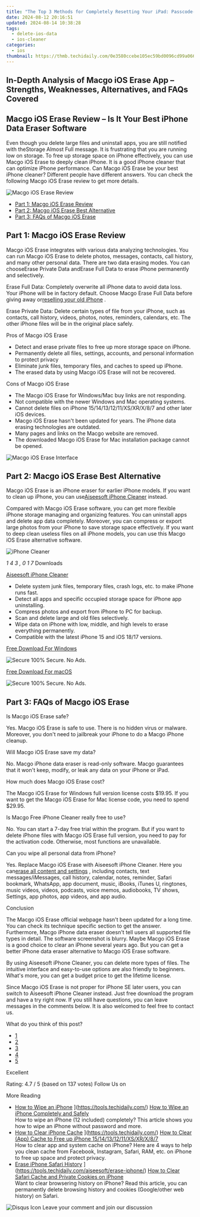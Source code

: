 ```yaml
---
title: "The Top 3 Methods for Completely Resetting Your iPad: Passcode-Free and Secure"
date: 2024-08-12 20:16:51
updated: 2024-08-14 10:38:28
tags:
  - delete-ios-data
  - ios-cleaner
categories:
  - ios
thumbnail: https://thmb.techidaily.com/0e3580ccebe105ec59bd0096cd99a066bfc6309ad741629d15f6a884c70afa9d.jpg
---
```


## In-Depth Analysis of Macgo iOS Erase App – Strengths, Weaknesses, Alternatives, and FAQs Covered

## Macgo iOS Erase Review – Is It Your Best iPhone Data Eraser Software

 Even though you delete large files and uninstall apps, you are still notified with theStorage Almost Full message. It is frustrating that you are running low on storage. To free up storage space on iPhone effectively, you can use Macgo iOS Erase to deeply clean iPhone. It is a good iPhone cleaner that can optimize iPhone performance. Can Macgo iOS Erase be your best iPhone cleaner? Different people have different answers. You can check the following Macgo iOS Erase review to get more details.

![Macgo iOS Erase Review](https://www.aiseesoft.com/images/feature/macgo-ios-erase-review.jpg)

* [Part 1: Macgo iOS Erase Review](https://tools.techidaily.com/)
* [Part 2: Macgo iOS Erase Best Alternative](https://tools.techidaily.com/)
* [Part 3: FAQs of Macgo iOS Erase](https://tools.techidaily.com/)

## Part 1: Macgo iOS Erase Review

 Macgo iOS Erase integrates with various data analyzing technologies. You can run Macgo iOS Erase to delete photos, messages, contacts, call history, and many other personal data. There are two data erasing modes. You can chooseErase Private Data andErase Full Data to erase iPhone permanently and selectively.

Erase Full Data: Completely overwrite all iPhone data to avoid data loss. Your iPhone will be in factory default. Choose Macgo Erase Full Data before giving away or[reselling your old iPhone](https://tools.techidaily.com/) .

Erase Private Data: Delete certain types of file from your iPhone, such as contacts, call history, videos, photos, notes, reminders, calendars, etc. The other iPhone files will be in the original place safely.

Pros of Macgo iOS Erase

* Detect and erase private files to free up more storage space on iPhone.
* Permanently delete all files, settings, accounts, and personal information to protect privacy
* Eliminate junk files, temporary files, and caches to speed up iPhone.
* The erased data by using Macgo iOS Erase will not be recovered.

Cons of Macgo iOS Erase

* The Macgo iOS Erase for Windows/Mac buy links are not responding.
* Not compatible with the newer Windows and Mac operating systems.
* Cannot delete files on iPhone 15/14/13/12/11/XS/XR/X/8/7 and other later iOS devices.
* Macgo iOS Erase hasn't been updated for years. The iPhone data erasing technologies are outdated.
* Many pages and links on the Macgo website are removed.
* The downloaded Macgo iOS Erase for Mac installation package cannot be opened.

![Macgo iOS Erase Interface](https://www.aiseesoft.com/images/resource/macgo-ios-erase-review/macgo-ios-erase-interface.jpg)

## Part 2: Macgo iOS Erase Best Alternative

 Macgo iOS Erase is an iPhone eraser for earlier iPhone models. If you want to clean up iPhone, you can use[Aiseesoft iPhone Cleaner](https://tools.techidaily.com/aiseesoft/iphone-cleaner/) instead.

 Compared with Macgo iOS Erase software, you can get more flexible iPhone storage managing and organizing features. You can uninstall apps and delete app data completely. Moreover, you can compress or export large photos from your iPhone to save storage space effectively. If you want to deep clean useless files on all iPhone models, you can use this Macgo iOS Erase alternative software.

![iPhone Cleaner](https://www.aiseesoft.com/images/iphone-cleaner/box-2.png)

_1_ _4_ _3_ _,_ _0_ _1_ _7_  Downloads

[Aiseesoft iPhone Cleaner](https://tools.techidaily.com/aiseesoft/iphone-cleaner/)

* Delete system junk files, temporary files, crash logs, etc. to make iPhone runs fast.
* Detect all apps and specific occupied storage space for iPhone app uninstalling.
* Compress photos and export from iPhone to PC for backup.
* Scan and delete large and old files selectively.
* Wipe data on iPhone with low, middle, and high levels to erase everything permanently.
* Compatible with the latest iPhone 15 and iOS 18/17 versions.

[Free Download For Windows](https://secure.2checkout.com/order/cart.php?PRODS=34015782&QTY=1&AFFILIATE=108875)

![Secure](https://www.aiseesoft.com/images/product/secure.svg) 100% Secure. No Ads.

[Free Download For macOS](https://secure.2checkout.com/order/cart.php?PRODS=35345930&QTY=1&AFFILIATE=108875)

![Secure](https://www.aiseesoft.com/images/product/secure.svg) 100% Secure. No Ads.

## Part 3: FAQs of Macgo iOS Erase

Is Macgo iOS Erase safe?

 Yes. Macgo iOS Erase is safe to use. There is no hidden virus or malware. Moreover, you don't need to jailbreak your iPhone to do a Macgo iPhone cleanup.

Will Macgo iOS Erase save my data?

 No. Macgo iPhone data eraser is read-only software. Macgo guarantees that it won't keep, modify, or leak any data on your iPhone or iPad.

How much does Macgo iOS Erase cost?

 The Macgo iOS Erase for Windows full version license costs $19.95\. If you want to get the Macgo iOS Erase for Mac license code, you need to spend $29.95.

 Is Macgo Free iPhone Cleaner really free to use?

 No. You can start a 7-day free trial within the program. But if you want to delete iPhone files with Macgo iOS Erase full version, you need to pay for the activation code. Otherwise, most functions are unavailable.

Can you wipe all personal data from iPhone?

 Yes. Replace Macgo iOS Erase with Aiseesoft iPhone Cleaner. Here you can[erase all content and settings](https://tools.techidaily.com/aiseesoft/erase-iphone/) , including contacts, text messages/iMessages, call history, calendar, notes, reminder, Safari bookmark, WhatsApp, app document, music, iBooks, iTunes U, ringtones, music videos, videos, podcasts, voice memos, audiobooks, TV shows, Settings, app photos, app videos, and app audio.

Conclusion

 The Macgo iOS Erase official webpage hasn't been updated for a long time. You can check its technique specific section to get the answer. Furthermore, Macgo iPhone data eraser doesn't tell users all supported file types in detail. The software screenshot is blurry. Maybe Macgo iOS Erase is a good choice to clear an iPhone several years ago. But you can get a better iPhone data eraser alternative to Macgo iOS Erase software.

 By using Aiseesoft iPhone Cleaner, you can delete more types of files. The intuitive interface and easy-to-use options are also friendly to beginners. What's more, you can get a budget price to get the lifetime license.

 Since Macgo iOS Erase is not proper for iPhone SE later users, you can switch to Aiseesoft iPhone Cleaner instead. Just free download the program and have a try right now. If you still have questions, you can leave messages in the comments below. It is also welcomed to feel free to contact us.

What do you think of this post?

* [1](https://tools.techidaily.com/)
* [2](https://tools.techidaily.com/)
* [3](https://tools.techidaily.com/)
* [4](https://tools.techidaily.com/)
* [5](https://tools.techidaily.com/)

Excellent

Rating: 4.7 / 5 (based on 137 votes) Follow Us on [](https://www.facebook.com/aiseesoft) [](https://twitter.com/AiseesoftStudio) [](https://www.youtube.com/c/aiseesoft)

More Reading

* [How to Wipe an iPhone](https://www.aiseesoft.com/images/more-reading/wipe-an-iphone-s.jpg) ](https://tools.techidaily.com/) [How to Wipe an iPhone Completely and Safely](https://tools.techidaily.com/)  
 How to wipe an iPhone (12 included) completely? This article shows you how to wipe an iPhone without password and more.
* [How to Clear iPhone Cache](https://www.aiseesoft.com/images/more-reading/how-to-clear-iphone-cache-s.jpg) ](https://tools.techidaily.com/) [How to Clear (App) Cache to Free up iPhone 15/14/13/12/11/XS/XR/X/8/7](https://tools.techidaily.com/)  
 How to clear app and system cache on iPhone? Here are 4 ways to help you clean cache from Facebook, Instagram, Safari, RAM, etc. on iPhone to free up space and protect privacy.
* [Erase iPhone Safari History](https://www.aiseesoft.com/images/more-reading/erase-iphone-safari-history-s.jpg) ](https://tools.techidaily.com/aiseesoft/erase-iphone/) [How to Clear Safari Cache and Private Cookies on iPhone](https://tools.techidaily.com/aiseesoft/erase-iphone/)  
 Want to clear browsering history on iPhone? Read this article, you can permanently delete browsing history and cookies (Google/other web history) on Safari.

![Disqus Icon](https://www.aiseesoft.com/images/article/disqus-icon.png) Leave your comment and join our discussion

<ins class="adsbygoogle"
     style="display:block"
     data-ad-format="autorelaxed"
     data-ad-client="ca-pub-7571918770474297"
     data-ad-slot="1223367746"></ins>



<ins class="adsbygoogle"
     style="display:block"
     data-ad-client="ca-pub-7571918770474297"
     data-ad-slot="8358498916"
     data-ad-format="auto"
     data-full-width-responsive="true"></ins>
